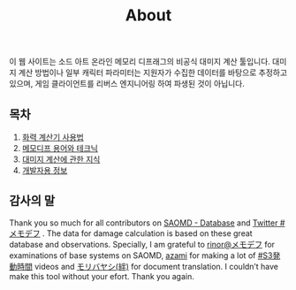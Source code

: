 ﻿---
layout: page
title: About
permalink: /ko/about/
lang: ko
order: 100
---
이 웹 사이트는 소드 아트 온라인 메모리 디프래그의 비공식 대미지 계산 툴입니다. 대미지 계산 방법이나 일부 캐릭터 파라미터는 지원자가 수집한 데이터를 바탕으로 추정하고 있으며, 게임 클라이언트를 리버스 엔지니어링 하여 파생된 것이 아닙니다.

## 목차
1. [화력 계산기 사용법](/saomddc/ko/usage)
2. [메모디프 용어와 테크닉](/saomddc/ko/tips)
3. [대미지 계산에 관한 지식](/saomddc/ko/knowledge)
4. [개발자용 정보](/saomddc/ko/developer)

## 감사의 말
Thank you so much for all contributors on
[SAOMD - Database](https://saomd-fanadata.fr/)
and
[Twitter #メモデフ](https://twitter.com/search?q=%23%E3%83%A1%E3%83%A2%E3%83%87%E3%83%95)
.
The data for damage calculation is based on these great database and observations. 
Specially, I am grateful to 
[rinor@メモデフ](https://twitter.com/rinor7001)
for examinations of base systems on SAOMD,
[azami](https://twitter.com/azami0172) for making a lot of [#S3発動時間](https://twitter.com/search?q=%23S3%E7%99%BA%E5%8B%95%E6%99%82%E9%96%93&src=typd) videos
and
[モリバヤシ(絆)](https://twitter.com/moribys_saomd) for document translation.
I couldn’t have make this tool without your efort. 
Thank you again.